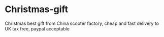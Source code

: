 # Christmas-gift
Christmas best gift from China scooter factory, cheap and fast delivery to UK tax free, paypal acceptable
